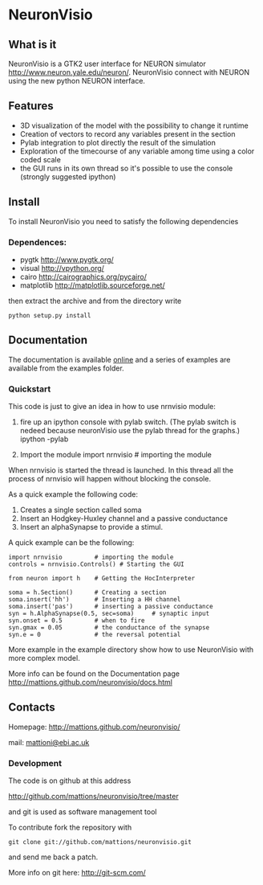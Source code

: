 # NeuronVisio 

## What is it

NeuronVisio is a GTK2 user interface for NEURON simulator <http://www.neuron.yale.edu/neuron/>. 
NeuronVisio connect with NEURON using the new python NEURON interface.

## Features

- 3D visualization of the model with the possibility to change it runtime
- Creation of vectors to record any variables present in the section 
- Pylab integration to plot directly the result of the simulation
- Exploration of the timecourse of any variable among time using a color coded scale
- the GUI runs in its own thread so it's possible to use the console (strongly suggested ipython)

## Install

To install NeuronVisio you need to satisfy the following dependencies

### Dependences:

- pygtk <http://www.pygtk.org/>
- visual <http://vpython.org/>
- cairo <http://cairographics.org/pycairo/>
- matplotlib <http://matplotlib.sourceforge.net/>

then extract the archive and from the directory write

    python setup.py install
    
## Documentation

The documentation is available [online](http://mattions.github.com/neuronvisio/docs.html) and a series 
of examples are available from the examples folder.  

### Quickstart

This code is just to give an idea in how to use nrnvisio module:

1. fire up an ipython console with pylab switch. (The pylab switch is nedeed because neuronVisio use the pylab thread for the graphs.)
    ipython -pylab
    
2. Import the module
    import nrnvisio         # importing the module
    
When nrnvisio is started the thread is launched. In this thread all the process of nrnvisio will happen without blocking the console.

As a quick example the following code:

1. Creates a single section called soma
2. Insert an Hodgkey-Huxley channel and a passive conductance 
3. Insert an alphaSynapse to provide a stimul.

A quick example can be the following:    
    
    import nrnvisio         # importing the module
    controls = nrnvisio.Controls() # Starting the GUI
    
    from neuron import h    # Getting the HocInterpreter
    
    soma = h.Section()      # Creating a section
    soma.insert('hh')       # Inserting a HH channel
    soma.insert('pas')      # inserting a passive conductance
    syn = h.AlphaSynapse(0.5, sec=soma)     # synaptic input
    syn.onset = 0.5         # when to fire
    syn.gmax = 0.05         # the conductance of the synapse
    syn.e = 0               # the reversal potential

More example in the example directory show how to use NeuronVisio with more complex model.

More info can be found on the Documentation page
<http://mattions.github.com/neuronvisio/docs.html>

## Contacts

Homepage: <http://mattions.github.com/neuronvisio/>

mail: <mattioni@ebi.ac.uk>

### Development

The code is on github at this address

<http://github.com/mattions/neuronvisio/tree/master>

and git is used as software management tool

To contribute fork the repository with

    git clone git://github.com/mattions/neuronvisio.git

and send me back a patch.

More info on git here: 
<http://git-scm.com/>
